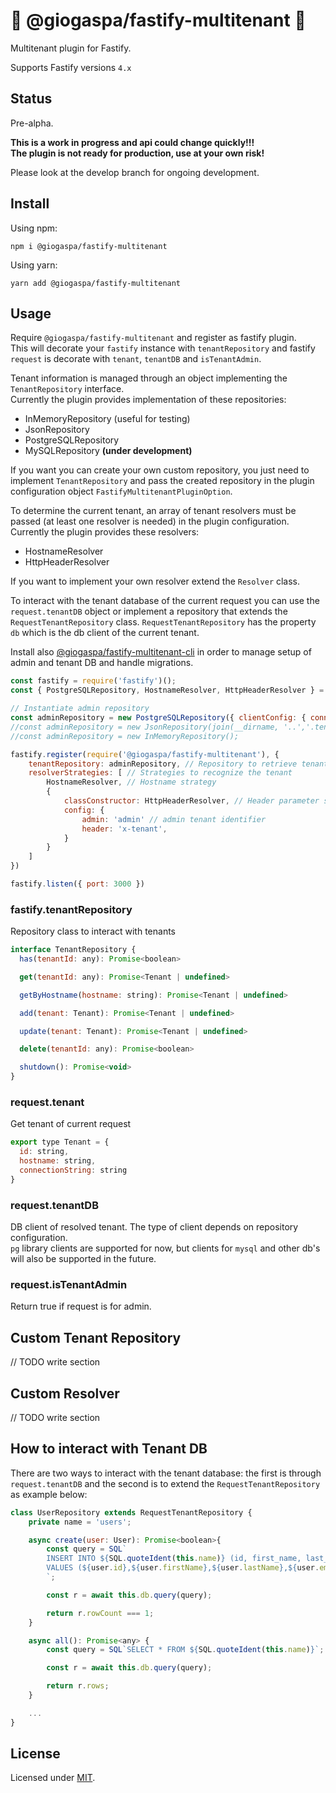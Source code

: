 # :construction: @giogaspa/fastify-multitenant :construction:

 Multitenant plugin for Fastify.

 Supports Fastify versions `4.x`

## Status

Pre-alpha.

**This is a work in progress and api could change quickly!!!**  
**The plugin is not ready for production, use at your own risk!**  

Please look at the develop branch for ongoing development.

## Install

Using npm:

``` shell
npm i @giogaspa/fastify-multitenant
```

Using yarn:

``` shell
yarn add @giogaspa/fastify-multitenant
```

## Usage

Require `@giogaspa/fastify-multitenant` and register as fastify plugin.  
This will decorate your `fastify` instance with `tenantRepository` and fastify `request` 
is decorate with `tenant`, `tenantDB` and `isTenantAdmin`.

Tenant information is managed through an object implementing the `TenantRepository` interface.  
Currently the plugin provides implementation of these repositories:

- InMemoryRepository (useful for testing)
- JsonRepository
- PostgreSQLRepository
- MySQLRepository **(under development)**

If you want you can create your own custom repository, you just need to implement `TenantRepository`
and pass the created repository in the plugin configuration object `FastifyMultitenantPluginOption`.

To determine the current tenant, an array of tenant resolvers must be passed (at least one resolver is needed)
in the plugin configuration.  
Currently the plugin provides these resolvers:

- HostnameResolver
- HttpHeaderResolver

If you want to implement your own resolver extend the `Resolver` class.

To interact with the tenant database of the current request you can use the `request.tenantDB` object
or implement a repository that extends the `RequestTenantRepository` class.
`RequestTenantRepository` has the property `db` which is the db client of the current tenant.

Install also [@giogaspa/fastify-multitenant-cli](https://github.com/giogaspa/fastify-multitenant-cli)
in order to manage setup of admin and tenant DB and handle migrations.


```js
const fastify = require('fastify')();
const { PostgreSQLRepository, HostnameResolver, HttpHeaderResolver } = require("@giogaspa/fastify-multitenant");

// Instantiate admin repository
const adminRepository = new PostgreSQLRepository({ clientConfig: { connectionString: "postgresql://postgres:1234@localhost:5432/postgres?schema=public" } });
//const adminRepository = new JsonRepository(join(__dirname, '..','.tenants.json'));
//const adminRepository = new InMemoryRepository();

fastify.register(require('@giogaspa/fastify-multitenant'), {
    tenantRepository: adminRepository, // Repository to retrieve tenant connection information. 
    resolverStrategies: [ // Strategies to recognize the tenant
        HostnameResolver, // Hostname strategy
        {
            classConstructor: HttpHeaderResolver, // Header parameter strategy
            config: {
                admin: 'admin' // admin tenant identifier
                header: 'x-tenant',
            }
        }
    ]
})

fastify.listen({ port: 3000 })
```

### fastify.tenantRepository

Repository class to interact with tenants

```js
interface TenantRepository {
  has(tenantId: any): Promise<boolean>

  get(tenantId: any): Promise<Tenant | undefined>

  getByHostname(hostname: string): Promise<Tenant | undefined>

  add(tenant: Tenant): Promise<Tenant | undefined>

  update(tenant: Tenant): Promise<Tenant | undefined>

  delete(tenantId: any): Promise<boolean>

  shutdown(): Promise<void>
}
```

### request.tenant

Get tenant of current request

```js
export type Tenant = {
  id: string,
  hostname: string,
  connectionString: string
}
```

### request.tenantDB

DB client of resolved tenant. The type of client depends on repository configuration.  
`pg` library clients are supported for now, but clients for `mysql` and other db's will also be supported in the future.

### request.isTenantAdmin

Return true if request is for admin.

## Custom Tenant Repository

// TODO write section

## Custom Resolver

// TODO write section

## How to interact with Tenant DB

There are two ways to interact with the tenant database:
the first is through `request.tenantDB` and the second is to extend the `RequestTenantRepository` as example below:

```js
class UserRepository extends RequestTenantRepository {
    private name = 'users';

    async create(user: User): Promise<boolean>{
        const query = SQL`
        INSERT INTO ${SQL.quoteIdent(this.name)} (id, first_name, last_name, email) 
        VALUES (${user.id},${user.firstName},${user.lastName},${user.email})
        `;

        const r = await this.db.query(query);

        return r.rowCount === 1;
    }

    async all(): Promise<any> {
        const query = SQL`SELECT * FROM ${SQL.quoteIdent(this.name)}`;

        const r = await this.db.query(query);

        return r.rows;
    }

    ...
}
```

## License

Licensed under [MIT](./LICENSE).<br/>
